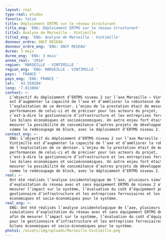 ```yaml
---
layout: real
type-real: etudex
favoris: false
title: Déploiement ERTMS sur le réseau structurant
title_eng: 'ENG: Déploiement ERTMS sur le réseau structurant'
title2: Analyse de Marseille - Vintimille
title2_eng: 'ENG: Analyse de Marseille - Vintimille'
donneur_ordre: SNCF RESEAU
donneur_ordre_eng: 'ENG: SNCF RESEAU'
duree: 3 mois
duree_eng: 'ENG: 3 mois'
annee_real: '2014'
region: 'MARSEILLE - VINTIMILLE '
region_eng: 'ENG: MARSEILLE - VINTIMILLE '
pays: ' FRANCE '
pays_eng: 'ENG: FRANCE '
lat: ' 43.559284'
long: '7.013866'
context: >-
  L’objectif du déploiement d’ERTMS niveau 2 sur l’axe Marseille – Vintimille
  est d’augmenter la capacité de l’axe et d’améliorer la robustesse de
  l’exploitation de ce dernier. L’enjeu de la prestation était de mesurer les
  performances de celui-ci et de préciser pour les acteurs du projet,
  c’est-à-dire le gestionnaire d’infrastructure et les entreprises ferroviaires,
  les bilans économiques et socioéconomiques. Un autre enjeu fort était de
  mesurer la possibilité de concomitance d’autres projets de développement,
  comme le redécoupage de block, avec le déploiement d’ERTMS niveau 2.
context_eng: >-
  ENG: L’objectif du déploiement d’ERTMS niveau 2 sur l’axe Marseille –
  Vintimille est d’augmenter la capacité de l’axe et d’améliorer la robustesse
  de l’exploitation de ce dernier. L’enjeu de la prestation était de mesurer les
  performances de celui-ci et de préciser pour les acteurs du projet,
  c’est-à-dire le gestionnaire d’infrastructure et les entreprises ferroviaires,
  les bilans économiques et socioéconomiques. Un autre enjeu fort était de
  mesurer la possibilité de concomitance d’autres projets de développement,
  comme le redécoupage de block, avec le déploiement d’ERTMS niveau 2.
real: >-
  Ont été réalisés l’analyse incidentologique de l’axe, plusieurs simulations
  d’exploitation du réseau avec et sans équipement ERTMS de niveau 2 afin de
  mesurer l’impact sur le système, l’évaluation du coût d’équipement pour le
  gestionnaire d’infrastructure et les entreprises ferroviaires et les bilans
  économiques et socio-économiques pour le système.
real_eng: >-
  ENG: Ont été réalisés l’analyse incidentologique de l’axe, plusieurs
  simulations d’exploitation du réseau avec et sans équipement ERTMS de niveau 2
  afin de mesurer l’impact sur le système, l’évaluation du coût d’équipement
  pour le gestionnaire d’infrastructure et les entreprises ferroviaires et les
  bilans économiques et socio-économiques pour le système.
photo1: /assets/img/uploads/Marseille-Vintimille.png
---
```


